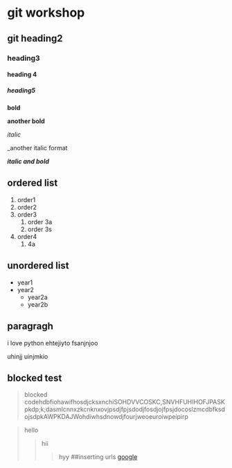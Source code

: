# git workshop
## git heading2
### heading3
#### heading 4
##### heading5

**bold**



__another bold__


*italic*



_another italic format

_**italic and bold**_

## ordered list
1. order1
2. order2
3. order3
    1. order 3a
    2. order 3s
4. order4
    1. 4a
## unordered list

- year1
- year2
    * year2a
    * year2b

## paragragh
i love python
ehtejiyto
fsanjnjoo

uhinjj
uinjmkio

## blocked test
> blocked codehdbfiohawifhosdjcksxnchiSOHDVVCOSKC,SNVHFUHIHOFJPASKpkdp;k;dasmlcnnxzkcnknxovjpsdjfpjsdodjfosdjojfpsjdocoslzmcdbfksdojsdpkAWPKDAJWohdiwhsdnowdjfourjweoeuroiwpeipirp


> hello
>> hii
>>> hyy
##inserting urls
[google](https://www.google.com/)
